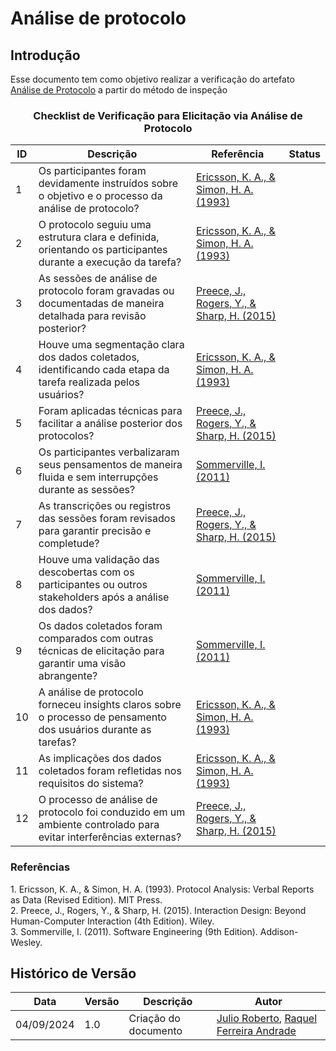 # Análise de protocolo

## Introdução

Esse documento tem como objetivo realizar a verificação do artefato  [Análise de Protocolo](../../Elicitacao/ElicitacaodeRequisitos/protocolo.md) a partir do método de inspeção

<center>

### Checklist de Verificação para Elicitação via Análise de Protocolo

| ID  | Descrição                                                                                                     | Referência | Status |
|-----|---------------------------------------------------------------------------------------------------------------|------------|--------|
| 1   | Os participantes foram devidamente instruídos sobre o objetivo e o processo da análise de protocolo?           | [Ericsson, K. A., & Simon, H. A. (1993)](#protocol)         |        |
| 2   | O protocolo seguiu uma estrutura clara e definida, orientando os participantes durante a execução da tarefa?    | [Ericsson, K. A., & Simon, H. A. (1993)](#protocol)          |        |
| 3   | As sessões de análise de protocolo foram gravadas ou documentadas de maneira detalhada para revisão posterior?  | [Preece, J., Rogers, Y., & Sharp, H. (2015)](#interaction)          |        |
| 4   | Houve uma segmentação clara dos dados coletados, identificando cada etapa da tarefa realizada pelos usuários?   | [Ericsson, K. A., & Simon, H. A. (1993)](#protocol)          |        |
| 5   | Foram aplicadas técnicas para facilitar a análise posterior dos protocolos?            | [Preece, J., Rogers, Y., & Sharp, H. (2015)](#interaction)          |        |
| 6   | Os participantes verbalizaram seus pensamentos de maneira fluida e sem interrupções durante as sessões?        | [Sommerville, I. (2011)](#software)          |        |
| 7   | As transcrições ou registros das sessões foram revisados para garantir precisão e completude?                  | [Preece, J., Rogers, Y., & Sharp, H. (2015)](#interaction)          |        |
| 8   | Houve uma validação das descobertas com os participantes ou outros stakeholders após a análise dos dados?      | [Sommerville, I. (2011)](#software)          |        |
| 9   | Os dados coletados foram comparados com outras técnicas de elicitação para garantir uma visão abrangente?      | [Sommerville, I. (2011)](#software)          |        |
| 10  | A análise de protocolo forneceu insights claros sobre o processo de pensamento dos usuários durante as tarefas?| [Ericsson, K. A., & Simon, H. A. (1993)](#protocol)          |        |
| 11  | As implicações dos dados coletados foram refletidas nos requisitos do sistema?                                 | [Ericsson, K. A., & Simon, H. A. (1993)](#protocol)          |        |
| 12  | O processo de análise de protocolo foi conduzido em um ambiente controlado para evitar interferências externas? | [Preece, J., Rogers, Y., & Sharp, H. (2015)](#interaction)          |        |

</center>

### Referências

<a id="protocol">1.</a> Ericsson, K. A., & Simon, H. A. (1993). Protocol Analysis: Verbal Reports as Data (Revised Edition). MIT Press.  
<a id="interaction">2.</a> Preece, J., Rogers, Y., & Sharp, H. (2015). Interaction Design: Beyond Human-Computer Interaction (4th Edition). Wiley.  
<a id="software">3.</a> Sommerville, I. (2011). Software Engineering (9th Edition). Addison-Wesley.

## Histórico de Versão

<center>

| Data | Versão | Descrição | Autor |
| ---- | ------ | --------- | ----- |
| 04/09/2024 | 1.0 | Criação do documento | [Julio Roberto](https://github.com/JulioR2022), [Raquel Ferreira Andrade](https://github.com/raquel-andrade) |


</center>